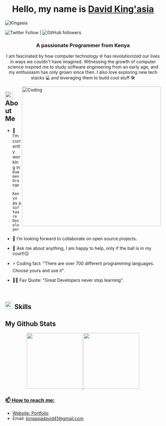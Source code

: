 <h1 align="center">
Hello, my name is <a href="https://dev-kings.github.io/David-Kingasia/">David King'asia</a></h1>

<div>
<p align="left"> <img src="https://komarev.com/ghpvc/?username=Dev-Kings&label=Profile%20views&color=0e75b6&style=flat" alt="Kingasia" /> </p>

![Twitter Follow](https://img.shields.io/twitter/follow/DaveKings8?style=social) | ![GitHub followers](https://img.shields.io/github/followers/Dev-Kings?style=social)

</div>

<h3 align="center">A passionate Programmer from Kenya</h3>

<p align="center">I am fascinated by how computer technology 🌐 has revolutionized our lives in ways we couldn't have imagined. Witnessing the growth of computer science inspired me to study software engineering from an early age, and my enthusiasm has only grown since then. I also love exploring new tech stacks 💻 and leveraging them to build cool stuff 🛠️</p>

<img align="right" alt="Coding" width="450" src="https://cdn.dribbble.com/users/1162077/screenshots/3848914/programmer.gif">

## <img src="https://c.tenor.com/NCRHhqkXrJYAAAAi/programmers-go-internet.gif" width="25"> <b>About Me</b>

- 🔭 I’m currently working in `Dummen Orange - Kenya` as a `Software Developer`

- 👯 I’m looking forward to collaborate on open source projects.

- 💬 Ask me about anything, I am happy to help, only if the ball is in my court!😉

- ⚡ Coding fact: "There are over 700 different programming languages. Choose yours and use it".

- 💪🏼 Fav Quote: "Great Developers never stop learning".

<br>

## <img src="https://media2.giphy.com/media/QssGEmpkyEOhBCb7e1/giphy.gif?cid=ecf05e47a0n3gi1bfqntqmob8g9aid1oyj2wr3ds3mg700bl&rid=giphy.gif" width ="25"><b> Skills</b>

## My Github Stats

<div align="center">
  <a href="https://github.com/Dev-Kings">
  <img height="180em" src="https://github-readme-stats.vercel.app/api?username=Dev-Kings&show_icons=true&theme=dark&include_all_commits=true&count_private=true"/>
  <img height="180em" src="https://github-readme-stats.vercel.app/api/top-langs/?username=Dev-Kings&layout=compact&langs_count=7&theme=dark"/>
</div>

### 📫 How to reach me:

- Website: [Portfolio](https://dev-kings.github.io/David-Kingasia/)
- Email: [kingasiadavid41@gmail.com](mailto:kingasiadavid41@gmail.com)